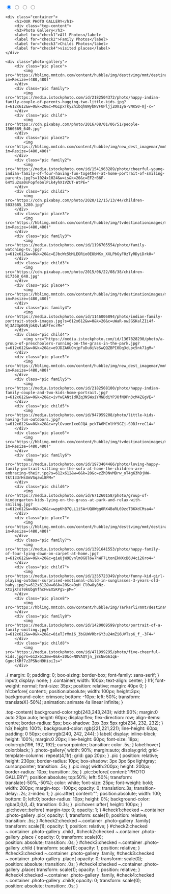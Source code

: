 <!DOCTYPE html>
<html lang="en">
<head>
    <meta charset="UTF-8">
    <meta name="viewport" content="width=device-width, initial-scale=1.0">
    <title>Document</title>
</head>
<!..custom css..>
<link rel="stylesheet" href="style.css">
<body>
    <input type="radio" name="photos" id="check1"checked>
    <input type="radio" name="photos" id="check2">
    <input type="radio" name="photos" id="check3">
    <input type="radio" name="photos" id="check4">

    <div class="container">
        <h1>OUR PHOTO GALLERY</h1>
        <div class="top-content">
        <h3>Photo Gallery</h3>
        <label for="check1">All Photos</label>
        <label for="check2">Family Photos</label>
        <label for="check3">Childs Photos</label>
        <label for="check4">visited places</label>
    </div>

    <div class="photo-gallery">
        <div class="pic place">
            <img src="https://hblimg.mmtcdn.com/content/hubble/img/desttvimg/mmt/destination/t_trp/m_lonavala_tv_destination_img_1_l_667_1000.jpg?im=Resize=(480,480)"
        </div>
        <div class="pic family">
            <img src="https://media.istockphoto.com/id/2182504372/photo/happy-indian-family-couple-of-parents-hugging-two-little-kids.jpg?s=612x612&w=0&k=20&c=MGIpxTkyZhibqh8WybNVFUPljjZOm1ya-VNKS0-mj-c="
        </div>
        <div class="pic child">
            <img src="https://cdn.pixabay.com/photo/2016/08/01/06/51/people-1560569_640.jpg"
        </div>
        <div class="pic place2">
            <img src="https://hblimg.mmtcdn.com/content/hubble/img/new_dest_imagemar/mmt/activities/t_trp/m_mahabaleshwar_3_l_648_1194.jpg?im=Resize=(480,480)"
        </div>
        <div class="pic family2">
            <img src="https://media.istockphoto.com/id/1541963289/photo/cheerful-young-indian-family-of-four-having-fun-together-at-home-portrait-of-smiling-parents.jpg?s=1024x1024&w=is&k=20&c=EF2rB6F-64Y5u2sa0sFopfebnlPLk4yhX1VZUT-WtPE="
        </div>
        <div class="pic child2">
            <img src="https://cdn.pixabay.com/photo/2020/12/15/13/44/children-5833685_1280.jpg"
        </div>
        <div class="pic place3">
            <img src="https://hblimg.mmtcdn.com/content/hubble/img/tvdestinationimages/mmt/activities/t_trp/m_Ganapatipule_tv_destination_img_1_l_566_1000.jpg?im=Resize=(480,480)"
        </div>
        <div class="pic family3">
            <img src="https://media.istockphoto.com/id/1196705554/photo/family-watching-tv.jpg?s=612x612&w=0&k=20&c=EJbcWc5bMLEORio0EUbMKx_XXLPbGyF0zTyRDyiDrk0="
        </div>
        <div class="pic child3">
            <img src="https://cdn.pixabay.com/photo/2015/06/22/08/38/children-817368_640.jpg"
        </div>
        <div class="pic place4">
            <img src="https://hblimg.mmtcdn.com/content/hubble/img/tvdestinationimages/mmt/activities/t_trp/m_Saputara_tv_destination_img_1_l_667_1000.jpg?im=Resize=(480,480)"
        </div>
        <div class="pic family4">
            <img src="https://media.istockphoto.com/id/1146006894/photo/indian-family-portrait-stock-images.jpg?s=612x612&w=0&k=20&c=uWaR-owJGSKalZIi4f-Wj3A23p0GNjbkQvlaUFfecrM="
        </div>
        <div class="pic child4">
            <img src="https://media.istockphoto.com/id/1367828290/photo/a-group-of-preschoolers-running-on-the-grass-in-the-park.jpg?s=612x612&w=0&k=20&c=o9JDZA6UOnjpFuDu8iVeSwQQZBPI0Dq3cLpc5nk71gM="
        </div>
        <div class="pic place5">
            <img src="https://hblimg.mmtcdn.com/content/hubble/img/new_dest_imagemar/mmt/activities/t_trp/m_Lavasa_2_l_800_1200.jpg?im=Resize=(480,480)"
        </div>
        <div class="pic family5">
            <img src="https://media.istockphoto.com/id/2182508100/photo/happy-indian-family-couple-and-two-kids-home-portrait.jpg?s=612x612&w=0&k=20&c=ivYwEANtIdRZq3NSWsiYMNDdiYPJOfN9Pn3cM4ZGgVE="
        </div>
        <div class="pic child5">
            <img src="https://media.istockphoto.com/id/947959208/photo/little-kids-having-fun-outdoors.jpg?s=612x612&w=0&k=20&c=rylGvuenIxeOJQA_pckTA6MCmlHY9GZj-S9DJrreC14="
        </div>
        <div class="pic place6">
            <img src="https://hblimg.mmtcdn.com/content/hubble/img/tvdestinationimages/mmt/activities/t_trp/m_MurudJanjira_tv_destination_img_1_l_563_1000.jpg?im=Resize=(480,480)"
        </div>
        <div class="pic family6">
            <img src="https://media.istockphoto.com/id/1973404466/photo/loving-happy-family-portrait-sitting-on-the-sofa-at-home-the-children-are-embracing-their.jpg?s=612x612&w=0&k=20&c=zZhDNvMBrw_oT4g63hDjNW-tkt133rHsUmVSqawi8PM="
        </div>
        <div class="pic child6">
            <img src="https://media.istockphoto.com/id/671260158/photo/group-of-kindergarten-kids-lying-on-the-grass-at-park-and-relax-with-smiling.jpg?s=612x612&w=0&k=20&c=wppKhB7QLL1i5ArUQ8Wgg0RX4BaRL69zcTB6XdCMsa4="
        </div>
        <div class="pic place7">
            <img src="https://hblimg.mmtcdn.com/content/hubble/img/desttvimg/mmt/destination/t_trp/m_Igatpuri_tv_destination_img_1_l_706_1060.jpg?im=Resize=(480,480)"
        </div>
        <div class="pic family7">
            <img src="https://media.istockphoto.com/id/1391641553/photo/happy-family-of-four-lying-down-on-carpet-at-home.jpg?s=612x612&w=0&k=20&c=gieUjW9Evnlm0G8l6w7hWF7LtonEkNXcB6U4ci26ro4="
        </div>
        <div class="pic child7">
            <img src="https://media.istockphoto.com/id/1355723349/photo/funny-kid-girl-playing-outdoor-surprised-emotional-child-in-sunglasses-3-years-old-baby.jpg?s=612x612&w=0&k=20&c=DyH_Cl0wOy8Nz-XtxjXTsT0kUbgVfhcFwEX5KPgS-pM="
        </div>
        <div class="pic place8">
            <img src="https://hblimg.mmtcdn.com/content/hubble/img/Tarkarli/mmt/destination/m_destination_tarkarli_landscape_l_400_640.jpg"
        </div>
        <div class="pic family8">
            <img src="https://media.istockphoto.com/id/1420069599/photo/portrait-of-a-family-smiling.jpg?s=612x612&w=0&k=20&c=0ieTJrMmi6_3bGUWVRbrGY3u24mZi6UVTspK_f_-3F4="
        </div>
        <div class="pic child8">
            <img src="https://media.istockphoto.com/id/471999295/photo/five-cheerful-kids.jpg?s=612x612&w=0&k=20&c=NOVAQYjn_j8sNwG6IqE-GgnclKRf7z2PSNoH9HioiIs="
        </div>
        
</body>
</html>
.{
    margin: 0;
    padding: 0;
    box-sizing: border-box;
    font-family: sans-serif;
}
input{
    display: none;
}
.container{
    width: 100px;
    text-align: center;
}
h1{
    font-weight: normal;
    font-size: 35px;
    position: relative;
    margin: 40px 0;
}
h1::before{
    content:;
    position:absolute;
    width: 100px;
    height:3px;
    background-color: crimson;
    bottom: -10px;
    left: 50%;
    transform: translateX(-50%);
    animation: animate 4s linear infinite;
}


.top-content{
    background-color:rgb(243,243,243);
    width:90%;
    margin:0 auto 20px auto;
    height: 60px;
    display:flex;
    flex-direction: row;
    align-items: centre;
    border-radius: 5px;
    box-shadow: 3px 3px 5px rgb(234, 232, 232);
}
h3{
    height: 100%;
    background-color: rgb(221,221,221);
    line-height: 60px;
    padding: 0 50px;
    color:rgb(240, 242, 244);
}
label{
    display: inline-block;
    height: 100%;
    margin:0 20px;
    line-height: 60px;
    font-size: 18px;
    color:rgb(196, 192, 192);
    cursor:pointer;
    transition: color .5s;
}
label:hover{
    color:black;
}
.photo-gallery{
    width: 90%;
    margin:auto;
    display:grid;
    grid-template-columns: repeat(4,1fr);
    grid: gap 20px;
}
.pic {
    position: relative;
    height: 230px;
    border-radius: 10px;
    box-shadow: 3px 3px 5px lightgray;
    cursor:pointer;
    transition: .5s;
}
.pic img{
    width:200px;
    height: 200px;
    border-radius: 10px;
    transition: .5s;
}
.pic::before{
    content:"PHOTO GALLERY";
    position:absolute;
    top:50%;
    left: 50%;
    transform: translate(-50%,-50%);
    color: white;
    font-size: 25px;
    font-weight: bold;
    width: 200px;
    margin-top: -100px;
    opacity: 0;
    transistion:.3s;
    transition-delay: .2s;
    z-index: 1;
}
.pic:after{
    content:"";
    position:absolute;
    width: 100;
    bottom: 0;
    left:0;
    border-radius: 10px;
    height: 0%;
    background-color: rgba(0,0,0,.4);
    transition: 0.3s;
}
.pic:hover::after{
    height: 100px;
}
.pic:hover::before{
    margin-top: 0;
    opacity: 1;
}
#check1:checked  ~.container .photo-gallery .pic{
    opacity: 1;
    transform: scale(1);
    position: relative;
    transition: .5s;
}
#check2:checked  ~.container .photo-gallery .family{
    transform: scale(1);
    opacity: 1;
    position: relative;
} 
#check2:checked  ~.container .photo-gallery .child ,
#check2:checked  ~.container .photo-gallery .place {
    opacity: 0; 
    transform: scale(0);  
    position: absolute;
    transition: .0s;
}
#check3:checked  ~.container .photo-gallery .child {
    transform: scale(1);
    opacity: 1;
    position: relative;
} 
#check3:checked  ~.container .photo-gallery .family,
#check3:checked  ~.container .photo-gallery .place{
    opacity: 0; 
    transform: scale(0);  
    position: absolute;
    transition: .0s;
}
#check4:checked  ~.container .photo-gallery .place{
    transform: scale(1);
    opacity: 1;
    position: relative;
} 
#check4:checked  ~.container .photo-gallery .family,
#check4:checked  ~.container .photo-gallery .child{
    opacity: 0; 
    transform: scale(0);  
    position: absolute;
    transition: .0s;
}





